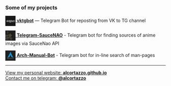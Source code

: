 ### Some of my projects

[<img src="https://raw.githubusercontent.com/alcortazzo/alcortazzo/main/images/vktgbot.jpg" width="32" align="center"> **vktgbot**](https://github.com/alcortazzo/vktgbot) — Telegram Bot for reposting from VK to TG channel

[<img src="https://raw.githubusercontent.com/alcortazzo/alcortazzo/main/images/telegram-saucenao.jpg" width="32" align="center"> **Telegram-SauceNAO**](https://github.com/alcortazzo/telegram-sausenao) - Telegram bot for finding sources of anime images via SauceNao API

[<img src="https://raw.githubusercontent.com/alcortazzo/alcortazzo/main/images/arch-man-bot.png" width="32" align="center"> **Arch-Manual-Bot**](https://github.com/alcortazzo/arch-man-bot) - Telegram bot for in-line search of man-pages

---

[View my personal website: **alcortazzo.github.io**](https://alcortazzo.github.io)  
[Contact me on telegram: **@alcortazzo**](https://t.me/alcortazzo)


<!--The idea for the design of this README file was borrowed from xPaw-->
